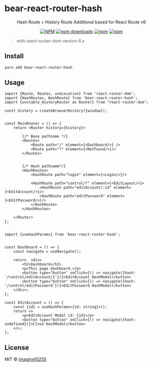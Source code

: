 # bear-react-router-hash

<p align="center">
    Hash Route + History Route Additional based for React Route v6
</p>

<div align="center">

[![NPM](https://img.shields.io/npm/v/bear-react-router-hash.svg?style=for-the-badge)](https://www.npmjs.com/package/bear-react-router-hash)
[![npm downloads](https://img.shields.io/npm/dm/bear-react-router-hash.svg?style=for-the-badge)](https://www.npmjs.com/package/bear-react-router-hash)
[![npm](https://img.shields.io/npm/dt/bear-react-router-hash.svg?style=for-the-badge)](https://www.npmjs.com/package/bear-react-router-hash)
[![npm](https://img.shields.io/npm/l/bear-react-router-hash?style=for-the-badge)](https://github.com/imagine10255/bear-react-router-hash/blob/main/LICENSE)

</div>


> with react-router-dom version 6.x 


## Install

```bash
yarn add bear-react-router-hash
```

## Usage


```tsx
import {Route, Routes, useLocation} from 'react-router-dom';
import {HashRoutes, HashRoute} from 'bear-react-router-hash';
import {unstable_HistoryRouter as Router} from "react-router-dom";

const history = createBrowserHistory({window});


const MainRouter = () => {
    return <Router history={history}>

        {/* Base pathname */}
        <Routes>
            <Route path="/" element={<Dashboard/>} />
            <Route path="*" element={<NotFound/>}/>
        </Routes>


        {/* Hash pathname*/}
        <HashRoutes>
            <HashRoute path="login" element={<Login/>}/>

            <HashRoute path="control/*" element={<EditLayout/>}>
                <HashRoute path="editAccount/:id" element={<EditAccount/>}/>
                <HashRoute path="editPassword" element={<EditPassword/>}/>
            </HashRoute>
        </HashRoutes>

    </Router>
};


import {useHashParams} from 'bear-react-router-hash';


const Dashboard = () => {
    const navigate = useNavigate();

    return  <div>
        <h2>Dashboard</h2>
        <p>This page dashboard.</p>
        <button type="button" onClick={() => navigate({hash: '/control/editAccount/1'})}>EditAccount HashModal</button>
        <button type="button" onClick={() => navigate({hash: '/control/editPassword'})}>EditPassword HashModal</button>
    </div>;
};

const EditAccount = () => {
    const {id} = useHashParams<{id: string}>();
    return <>
        <p>EditAccount Modal id: {id}</p>
        <button type="button" onClick={() => navigate({hash: undefined})}>Close HashModal</button>
    </>;
};
```


## License

MIT © [imagine10255](https://github.com/imagine10255)
